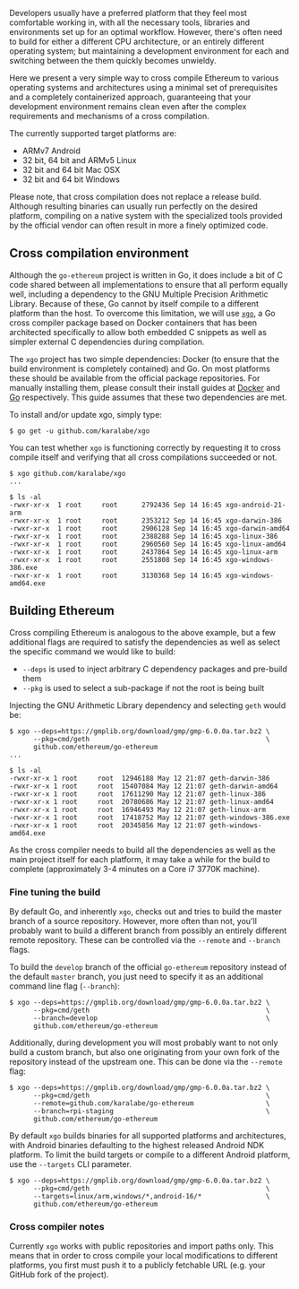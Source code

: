 Developers usually have a preferred platform that they feel most comfortable
working in, with all the necessary tools, libraries and environments set up for
an optimal workflow. However, there's often need to build for either a different
CPU architecture, or an entirely different operating system; but maintaining a
development environment for each and switching between the them quickly becomes
unwieldy.

Here we present a very simple way to cross compile Ethereum to various operating
systems and architectures using a minimal set of prerequisites and a completely
containerized approach, guaranteeing that your development environment remains
clean even after the complex requirements and mechanisms of a cross compilation.

The currently supported target platforms are:

 - ARMv7 Android
 - 32 bit, 64 bit and ARMv5 Linux
 - 32 bit and 64 bit Mac OSX
 - 32 bit and 64 bit Windows

Please note, that cross compilation does not replace a release build. Although
resulting binaries can usually run perfectly on the desired platform, compiling
on a native system with the specialized tools provided by the official vendor
can often result in more a finely optimized code.

## Cross compilation environment

Although the `go-ethereum` project is written in Go, it does include a bit of C
code shared between all implementations to ensure that all perform equally well,
including a dependency to the GNU Multiple Precision Arithmetic Library. Because
of these, Go cannot by itself compile to a different platform than the host. To
overcome this limitation, we will use [`xgo`](https://github.com/karalabe/xgo),
a Go cross compiler package based on Docker containers that has been architected
specifically to allow both embedded C snippets as well as simpler external C
dependencies during compilation.

The `xgo` project has two simple dependencies: Docker (to ensure that the build
environment is completely contained) and Go. On most platforms these should be
available from the official package repositories. For manually installing them,
please consult their install guides at [Docker](https://docs.docker.com/installation/)
and [Go](https://golang.org/doc/install) respectively. This guide assumes that these
two dependencies are met.

To install and/or update xgo, simply type:

    $ go get -u github.com/karalabe/xgo

You can test whether `xgo` is functioning correctly by requesting it to cross
compile itself and verifying that all cross compilations succeeded or not.

    $ xgo github.com/karalabe/xgo
    ...

    $ ls -al
    -rwxr-xr-x  1 root     root      2792436 Sep 14 16:45 xgo-android-21-arm
    -rwxr-xr-x  1 root     root      2353212 Sep 14 16:45 xgo-darwin-386
    -rwxr-xr-x  1 root     root      2906128 Sep 14 16:45 xgo-darwin-amd64
    -rwxr-xr-x  1 root     root      2388288 Sep 14 16:45 xgo-linux-386
    -rwxr-xr-x  1 root     root      2960560 Sep 14 16:45 xgo-linux-amd64
    -rwxr-xr-x  1 root     root      2437864 Sep 14 16:45 xgo-linux-arm
    -rwxr-xr-x  1 root     root      2551808 Sep 14 16:45 xgo-windows-386.exe
    -rwxr-xr-x  1 root     root      3130368 Sep 14 16:45 xgo-windows-amd64.exe


## Building Ethereum

Cross compiling Ethereum is analogous to the above example, but a few additional
flags are required to satisfy the dependencies as well as select the specific
command we would like to build:

 - `--deps` is used to inject arbitrary C dependency packages and pre-build them
 - `--pkg` is used to select a sub-package if not the root is being built

Injecting the GNU Arithmetic Library dependency and selecting `geth` would be:

    $ xgo --deps=https://gmplib.org/download/gmp/gmp-6.0.0a.tar.bz2 \
          --pkg=cmd/geth                                            \
          github.com/ethereum/go-ethereum
    ...

    $ ls -al
    -rwxr-xr-x 1 root     root  12946188 May 12 21:07 geth-darwin-386
    -rwxr-xr-x 1 root     root  15407084 May 12 21:07 geth-darwin-amd64
    -rwxr-xr-x 1 root     root  17611290 May 12 21:07 geth-linux-386
    -rwxr-xr-x 1 root     root  20780686 May 12 21:07 geth-linux-amd64
    -rwxr-xr-x 1 root     root  16946493 May 12 21:07 geth-linux-arm
    -rwxr-xr-x 1 root     root  17418752 May 12 21:07 geth-windows-386.exe
    -rwxr-xr-x 1 root     root  20345856 May 12 21:07 geth-windows-amd64.exe

As the cross compiler needs to build all the dependencies as well as the main
project itself for each platform, it may take a while for the build to complete
(approximately 3-4 minutes on a Core i7 3770K machine).

### Fine tuning the build

By default Go, and inherently `xgo`, checks out and tries to build the master
branch of a source repository. However, more often than not, you'll probably
want to build a different branch from possibly an entirely different remote
repository. These can be controlled via the `--remote` and `--branch` flags.

To build the `develop` branch of the official `go-ethereum` repository instead
of the default `master` branch, you just need to specify it as an additional
command line flag (`--branch`):

    $ xgo --deps=https://gmplib.org/download/gmp/gmp-6.0.0a.tar.bz2 \
          --pkg=cmd/geth                                            \
          --branch=develop                                          \
          github.com/ethereum/go-ethereum

Additionally, during development you will most probably want to not only build
a custom branch, but also one originating from your own fork of the repository
instead of the upstream one. This can be done via the `--remote` flag:

    $ xgo --deps=https://gmplib.org/download/gmp/gmp-6.0.0a.tar.bz2 \
          --pkg=cmd/geth                                            \
          --remote=github.com/karalabe/go-ethereum                  \
          --branch=rpi-staging                                      \
          github.com/ethereum/go-ethereum

By default `xgo` builds binaries for all supported platforms and architectures,
with Android binaries defaulting to the highest released Android NDK platform.
To limit the build targets or compile to a different Android platform, use the
`--targets` CLI parameter.

    $ xgo --deps=https://gmplib.org/download/gmp/gmp-6.0.0a.tar.bz2 \
          --pkg=cmd/geth                                            \
          --targets=linux/arm,windows/*,android-16/*                \
          github.com/ethereum/go-ethereum

### Cross compiler notes

Currently `xgo` works with public repositories and import paths only. This means
that in order to cross compile your local modifications to different platforms,
you first must push it to a publicly fetchable URL (e.g. your GitHub fork of the
project).